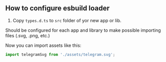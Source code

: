 ## How to configure esbuild loader

1. Copy `types.d.ts` to `src` folder of yor new app or lib.

Should be configured for each app and library to make possible importing files (.svg, .png, etc.)


Now you can import assets like this:
```ts
import telegramSvg from './assets/telegram.svg';
```
